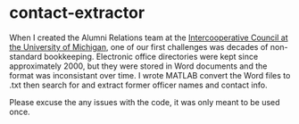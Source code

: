# contact-extractor
When I created the Alumni Relations team at the [Intercooperative Council at the University of Michigan](https://icc.coop/), one of our first challenges was decades of non-standard bookkeeping.
Electronic office directories were kept since approximately 2000, but they were stored in Word documents and the format was inconsistant over time.
I wrote MATLAB convert the Word files to .txt then search for and extract former officer names and contact info.


Please excuse the any issues with the code, it was only meant to be used once.
